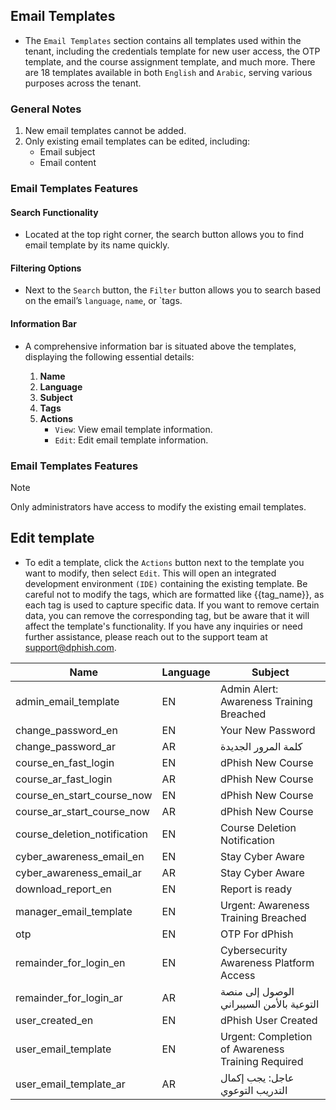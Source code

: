 
## Email Templates

- The `Email Templates` section contains all templates used within the tenant, including the credentials template for new user access, the OTP template, and the course assignment template, and much more. There are 18 templates available in both `English` and `Arabic`, serving various purposes across the tenant. 

### General Notes
1. New email templates cannot be added.
2. Only existing email templates can be edited, including:
    - Email subject
    - Email content

### Email Templates Features

#### Search Functionality
- Located at the top right corner, the search button allows you to find email template by its name quickly.

#### Filtering Options
- Next to the `Search` button, the `Filter` button allows you to search based on the email’s `language`, `name`, or `tags.

#### Information Bar
- A comprehensive information bar is situated above the templates, displaying the following essential details:

    1. **Name**
    2. **Language**
    3. **Subject**
    4. **Tags**
    5. **Actions**
        - `View`: View email template information.
        - `Edit`: Edit email template information.

### Email Templates Features

> [!NOTE]
> Only administrators have access to modify the existing email templates.

## Edit template
- To edit a template, click the `Actions` button next to the template you want to modify, then select `Edit`. This will open an integrated development environment `(IDE)` containing the existing template. Be careful not to modify the tags, which are formatted like {{tag_name}}, as each tag is used to capture specific data. If you want to remove certain data, you can remove the corresponding tag, but be aware that it will affect the template's functionality. If you have any inquiries or need further assistance, please reach out to the support team at [support@dphish.com](support@dphish.com).


| Name        | Language    | Subject                                  |
| ----------- | ----------- | ----------------------------------------
| admin_email_template      | EN       | Admin Alert: Awareness Training Breached |
| change_password_en   | EN        | Your New Password                        |
| change_password_ar      | AR       | كلمة المرور الجديدة |
| course_en_fast_login   | EN        | dPhish New Course                        |
| course_ar_fast_login      | AR       | dPhish New Course |
| course_en_start_course_now   | EN        | dPhish New Course                  |
| course_ar_start_course_now      | AR       | dPhish New Course |
| course_deletion_notification   | EN        | Course Deletion Notification     |
| cyber_awareness_email_en      | EN       | Stay Cyber Aware |
| cyber_awareness_email_ar   | AR        | Stay Cyber Aware                      |
| download_report_en      | EN       | Report is ready |
| manager_email_template   | EN        | Urgent: Awareness Training Breached     |
| otp      | EN       | OTP For dPhish |
| remainder_for_login_en      | EN       | Cybersecurity Awareness Platform Access  |
| remainder_for_login_ar   | AR        | الوصول إلى منصة التوعية بالأمن السيبراني   |
| user_created_en      | EN       | dPhish User Created                         |
| user_email_template   | EN        | Urgent: Completion of Awareness Training Required   |
| user_email_template_ar      | AR       | عاجل: يجب إكمال التدريب التوعوي      |